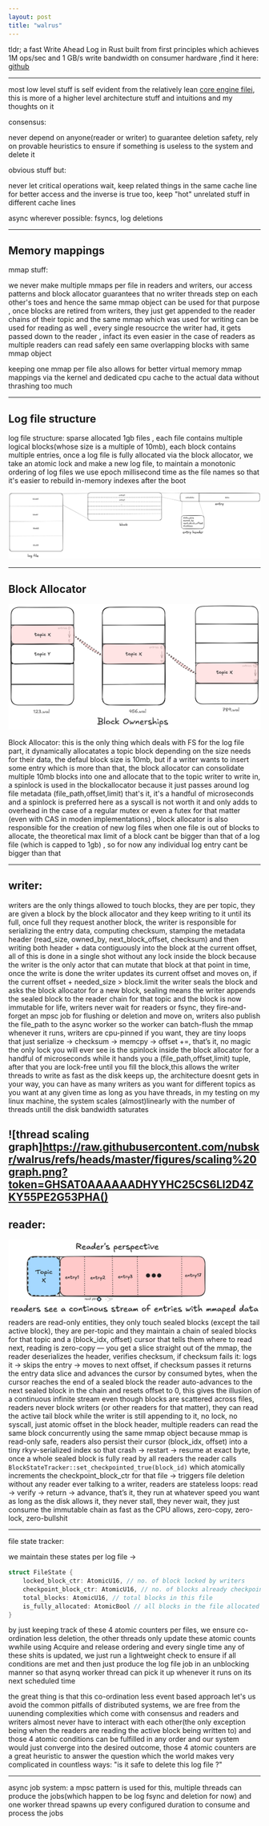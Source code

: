 ```yaml
---
layout: post
title: "walrus"
---
```


tldr; a fast Write Ahead Log in Rust built from first principles which achieves 1M ops/sec and 1 GB/s write bandwidth on consumer hardware ,find it here: [github](https://github.com/nubskr/walrus)

---

most low level stuff is self evident from the relatively lean [core engine filei](https://github.com/nubskr/walrus/blob/master/src/wal.rs), this is more of a higher level architecture stuff and intuitions and my thoughts on it

consensus:

never depend on anyone(reader or writer) to guarantee deletion safety, rely on provable heuristics to ensure if something is useless to the system and delete it

obvious stuff but:

never let critical operations wait, keep related things in the same cache line for better access and the inverse is true too, keep "hot" unrelated stuff in different cache lines

async wherever possible: fsyncs, log deletions



---
## Memory mappings

mmap stuff:

we never make multiple mmaps per file in readers and writers, our access patterns and block allocator guarantees that no writer threads step on each other's toes and hence the same mmap object can be used for that purpose , once blocks are retired from writers, they just get appended to the reader chains of their topic and the same mmap which was used for writing can be used for reading as well , every single resoucrce the writer had, it gets passed down to the reader , infact its even easier in the case of readers as multiple readers can read safely een same overlapping blocks with same mmap object

keeping one mmap per file also allows for better virtual memory mmap mappings via the kernel and dedicated cpu cache to the actual data without thrashing too much

---
## Log file structure


log file structure: sparse allocated 1gb files , each file contains multiple logical blocks(whose size is a multiple of 10mb), each block contains multiple entries,  once a log file is fully allocated via the block allocator, we take an atomic lock and make a new log file, to maintain a monotonic ordering of log files we use epoch millisecond time as the file names so that it's easier to rebuild in-memory indexes after the boot

![log file structure](https://raw.githubusercontent.com/nubskr/walrus/refs/heads/master/figures/walrus%20log%20file%20structure.png?token=GHSAT0AAAAAADHYYHC2NWORUJRFS73GXL5O2G5275Q)


---

## Block Allocator

![block ownerships](https://raw.githubusercontent.com/nubskr/walrus/refs/heads/master/figures/Topic%20continuous%20Mapping(5).png?token=GHSAT0AAAAAADHYYHC3CGFOVLNE3GH5ZZUS2G53CIQ)

Block Allocator: this is the only thing which deals with FS for the log file part, it dynamically allocatates a topic block depending on the size needs for their data, the defaul block size is 10mb, but if a writer wants to insert some entry which is more than that, the block allocator can consolidate multiple 10mb blocks into one and allocate that to the topic writer to write in, a spinlock is used in the blockallocator because it just passes around log file metadata (file_path,offset,limit) that's it, it's a handful of microseconds and a spinlock is preferred here as a syscall is not worth it and only adds to overhead in the case of a regular mutex or even a futex for that matter (even with CAS in moden implementations) , block allocator is also responsible for the creation of new log files when one file is out of blocks to allocate, the theoretical max limit of a block cant be bigger than that of a log file (which is capped to 1gb) , so for now any individual log entry cant be bigger than that



---


## writer:

writers are the only things allowed to touch blocks, they are per topic, they are given a block by the block allocator and they keep writing to it until its full, once full they request another block, the writer is responsible for serializing the entry data, computing checksum, stamping the metadata header (read_size, owned_by, next_block_offset, checksum) and then writing both header + data contiguously into the block at the current offset, all of this is done in a single shot without any lock inside the block because the writer is the only actor that can mutate that block at that point in time, once the write is done the writer updates its current offset and moves on, if the current offset + needed_size > block.limit the writer seals the block and asks the block allocator for a new block, sealing means the writer appends the sealed block to the reader chain for that topic and the block is now immutable for life, writers never wait for readers or fsync, they fire-and-forget an mpsc job for flushing or deletion and move on, writers also publish the file_path to the async worker so the worker can batch-flush the mmap whenever it runs, writers are cpu-pinned if you want, they are tiny loops that just serialize -> checksum -> memcpy -> offset +=, that’s it, no magic the only lock you will ever see is the spinlock inside the block allocator for a handful of microseconds while it hands you a (file_path,offset,limit) tuple, after that you are lock-free until you fill the block,this allows the writer threads to write as fast as the  disk keeps up, the architecture doesnt gets in your way, you can have as many writers as you want for different topics as you want at any given time as long as you have threads, in my testing on my linux machine, the system scales (almost)linearly with the number of threads untill the disk bandwidth saturates

![thread scaling graph]https://raw.githubusercontent.com/nubskr/walrus/refs/heads/master/figures/scaling%20graph.png?token=GHSAT0AAAAAADHYYHC25CS6LI2D4ZKY55PE2G53PHA()
---

## reader:
![reader perspective](https://raw.githubusercontent.com/nubskr/walrus/refs/heads/master/figures/reader's%20pespective.png?token=GHSAT0AAAAAADHYYHC3BBFAYW6XMDYUMX6Y2G525NQ)
readers are read-only entities, they only touch sealed blocks (except the tail active block), they are per-topic and they maintain a chain of sealed blocks for that topic and a (block_idx, offset) cursor that tells them where to read next, reading is zero-copy — you get a slice straight out of the mmap, the reader deserializes the header, verifies checksum, if checksum fails it: logs it -> skips the entry -> moves to next offset, if checksum passes it returns the entry data slice and advances the cursor by consumed bytes, when the cursor reaches the end of a sealed block the reader auto-advances to the next sealed block in the chain and resets offset to 0, this gives the illusion of a continuous infinite stream even though blocks are scattered across files, readers never block writers (or other readers for that matter), they can read the active tail block while the writer is still appending to it, no lock, no syscall, just atomic offset in the block header, multiple readers can read the same block concurrently using the same mmap object because mmap is read-only safe, readers also persist their cursor (block_idx, offset) into a tiny rkyv-serialized index so that crash → restart → resume at exact byte, once a whole sealed block is fully read by all readers the reader calls `BlockStateTracker::set_checkpointed_true(block_id)` which atomically increments the checkpoint_block_ctr for that file → triggers file deletion without any reader ever talking to a writer, readers are stateless loops: read → verify → return → advance, that’s it, they run at whatever speed you want as long as the disk allows it, they never stall, they never wait, they just consume the immutable chain as fast as the CPU allows, zero-copy, zero-lock, zero-bullshit

---

file state tracker:

we maintain these states per log file ->

```rust
struct FileState {
    locked_block_ctr: AtomicU16, // no. of block locked by writers
    checkpoint_block_ctr: AtomicU16, // no. of blocks already checkpointed
    total_blocks: AtomicU16, // total blocks in this file
    is_fully_allocated: AtomicBool // all blocks in the file allocated or not
}
```

by just keeping track of these 4 atomic counters per files, we ensure co-ordination less deletion, the other threads only update these atomic counts wwhile using Acquire and release ordering and every single time any of these shits is updated, we just run a lightweight check to ensure if all conditions are met and then just produce the log file job in an unblocking manner so that asynq worker thread can pick it up whenever it runs on its next scheduled time

the great thing is that this co-ordination less event based approach let's us avoid the common pitfalls of distributed systems, we are free from the uunending complexities which come with consensus and readers and writers almost never have to interact with each other(the only exception being when the readers are reading the active block being written to) and those 4 atomic conditions can be fulfilled in any order and our system would just converge into the desired outcome, those 4 atomic counters are a great heuristic to answer the question which the world makes very complicated in countless ways: "is it safe to delete this log file ?"


---

async job system: a mpsc pattern is used for this, multiple threads can produce the jobs(which happen to be log fsync and deletion for now) and one worker thread spawns up every configured duration to consume and process the jobs
